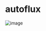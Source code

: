 # autoflux

![image](https://github.com/GabrielZolk/autoflux/assets/109248116/71200be1-852f-4e15-b6b5-0d742fa6a930)
